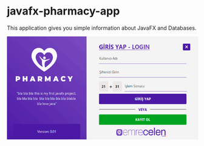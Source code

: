# javafx-pharmacy-app
 This application gives you simple information about JavaFX and Databases.
 
 ![Turquoise hmm.](FirstPharmacyApp/src/assets/other/javafx-ilk-projem.gif)
